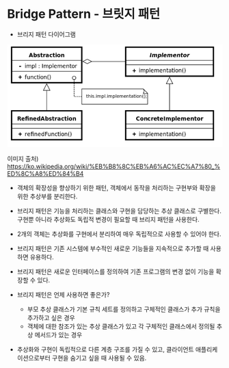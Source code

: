 # Bridge Pattern - 브릿지 패턴

- 브리지 패턴 다이어그램

![img.png](img.png)

이미지 출처) https://ko.wikipedia.org/wiki/%EB%B8%8C%EB%A6%AC%EC%A7%80_%ED%8C%A8%ED%84%B4



- 객체의 확장성을 향상하기 위한 패턴, 객체에서 동작을 처리하는 구현부와 확장을 위한 추상부를 분리한다.


- 브리지 패턴은 기능을 처리하는 클래스와 구현을 담당하는 추상 클래스로 구별한다.
    구현뿐 아니라 추상화도 독립적 변경이 필요할 때 브리지 패턴을 사용한다.


- 2개의 객체는 추상화를 구현에서 분리하여 매우 독립적으로 사용할 수 있어야 한다.


- 브리지 패턴은 기존 시스템에 부수적인 새로운 기능들을 지속적으로 추가할 때 사용하면 유용하다.


- 브리지 패턴은 새로운 인터페이스를 정의하여 기존 프로그램의 변경 없이 기능을 확장할 수 있다.


- 브리지 패턴은 언제 사용하면 좋은가?
    - 부모 추상 클래스가 기본 규칙 세트를 정의하고 구체적인 클래스가 추가 규칙을 추가하고 싶은 경우
    - 객체에 대한 참조가 있는 추상 클래스가 있고 각 구체적인 클래스에서 정의될 추상 메서드가 있는 경우


- 추상화와 구현이 독립적으로 다른 계층 구조를 가질 수 있고, 클라이언트 애플리케이션으로부터 구현을 숨기고 싶을 때 사용될 수 있음.